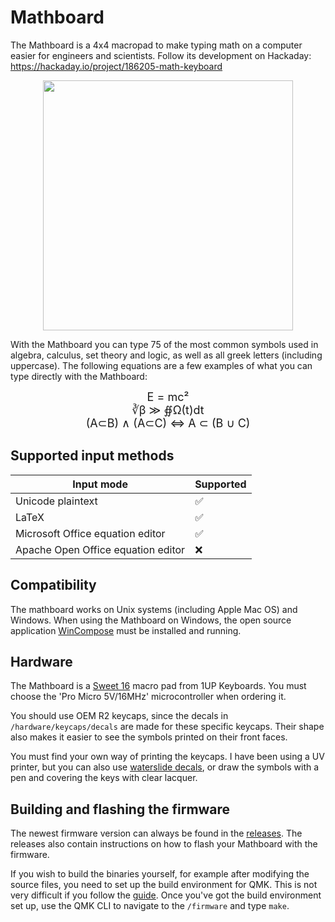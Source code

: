 # Mathboard

The Mathboard is a 4x4 macropad to make typing math on a computer easier for engineers and scientists. 
Follow its development on Hackaday: https://hackaday.io/project/186205-math-keyboard
<p align="center">
<img src="https://cdn.hackaday.io/images/1746721664193689607.jpg" width="400">
</p>
With the Mathboard you can type 75 of the most common symbols used in algebra, calculus, set theory and logic, as well as all greek letters (including uppercase). The following equations are a few examples of what you can type directly with the Mathboard:

<p style="text-align: center;"><font size="4"> 
E = mc²<br>
∛β ≫ ∯Ω(t)dt<br>
(A⊂B) ∧ (A⊂C) ⇔ A ⊂ (B ∪ C)
</font> </p>

## Supported input methods
| Input mode                         | Supported |
|------------------------------------|-----------|
| Unicode plaintext                  | ✅        |
| LaTeX                              | ✅        |
| Microsoft Office equation editor   | ✅        |
| Apache Open Office equation editor | ❌        |

## Compatibility
The mathboard works on Unix systems (including Apple Mac OS) and Windows.
When using the Mathboard on Windows, the open source application [WinCompose](https://github.com/samhocevar/wincompose) 
must be installed and running.

## Hardware
The Mathboard is a 
[Sweet 16](https://1upkeyboards.com/shop/keyboard-kits/macro-pads/sweet16-macro-pad-white/) macro pad from 1UP 
Keyboards. You must choose the 'Pro Micro 5V/16MHz' microcontroller when ordering it.

You should use OEM R2 keycaps, since the decals in `/hardware/keycaps/decals` are made for these specific keycaps. Their
shape also makes it easier to see the symbols printed on their front faces.

You must find your own way of printing the keycaps. I have been using a UV printer, but you can also use 
[waterslide decals](https://www.reddit.com/r/MechanicalKeyboards/comments/nncx59/how_to_diy_custom_print_keycaps_using_waterslide/),
or draw the symbols with a pen and covering the keys with clear lacquer. 

## Building and flashing the firmware
The newest firmware version can always be found in the [releases](https://github.com/nup002/Mathboard/releases). The releases also contain 
instructions on how to flash your Mathboard with the firmware.

If you wish to build the binaries yourself, for example after modifying the source files, you need to set up the 
build environment for QMK. This is not very difficult if you follow the 
[guide](https://docs.qmk.fm/#/newbs_getting_started). Once you've got the build environment set up, use the QMK CLI to
navigate to the `/firmware` and type `make`. 
